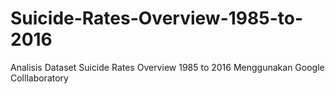 # Suicide-Rates-Overview-1985-to-2016
Analisis Dataset Suicide Rates Overview 1985 to 2016 Menggunakan Google Colllaboratory
